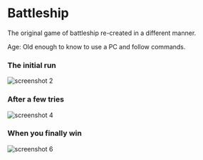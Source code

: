 # Battleship
The original game of battleship re-created in a different manner.

Age: Old enough to know to use a PC and follow commands.

### The initial run
![screenshot 2](https://user-images.githubusercontent.com/32266008/30813069-0063d9c6-a22a-11e7-9a2c-bd08aad00279.png)


### After a few tries
![screenshot 4](https://user-images.githubusercontent.com/32266008/30813262-96231670-a22a-11e7-9d13-925540cc8832.png)


### When you finally win
![screenshot 6](https://user-images.githubusercontent.com/32266008/30813340-cda60918-a22a-11e7-9c61-5f26358f57a3.png)
